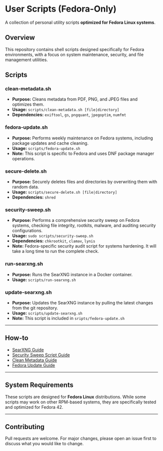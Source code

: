 # User Scripts (Fedora-Only)

A collection of personal utility scripts **optimized for Fedora Linux systems**.

## Overview

This repository contains shell scripts designed specifically for Fedora environments, with a focus on system maintenance, security, and file management utilities.

## Scripts

### clean-metadata.sh

- **Purpose:** Cleans metadata from PDF, PNG, and JPEG files and optimizes them.
- **Usage:** `scripts/clean-metadata.sh [file|directory]`
- **Dependencies:** `exiftool`, `gs`, `pngquant`, `jpegoptim`, `numfmt`

### fedora-update.sh

- **Purpose:** Performs weekly maintenance on Fedora systems, including package updates and cache cleaning.
- **Usage:** `scripts/fedora-update.sh`
- **Note:** This script is specific to Fedora and uses DNF package manager operations.

### secure-delete.sh

- **Purpose:** Securely deletes files and directories by overwriting them with random data.
- **Usage:** `scripts/secure-delete.sh [file|directory]`
- **Dependencies:** `shred`

### security-sweep.sh

- **Purpose:** Performs a comprehensive security sweep on Fedora systems, checking file integrity, rootkits, malware, and auditing security configurations.
- **Usage:** `sudo scripts/security-sweep.sh`
- **Dependencies:** `chkrootkit`, `clamav`, `lynis`
- **Note:** Fedora-specific security audit script for systems hardening. It will take a long time to run the complete check.

### run-searxng.sh

- **Purpose:** Runs the SearXNG instance in a Docker container.
- **Usage:** `scripts/run-searxng.sh`

### update-searxng.sh

- **Purpose:** Updates the SearXNG instance by pulling the latest changes from the git repository.
- **Usage:** `scripts/update-searxng.sh`
- **Note:** This script is included in `sripts/fedora-update.sh`

---

## How-to

- [SearXNG Guide](how-to/searxng-guide.md)
- [Security Sweep Script Guide](how-to/security-sweep-guide.md)
- [Clean Metadata Guide](how-to/clean-metadata-guide.md)
- [Fedora Update Guide](how-to/fedora-update-guide.md)

---

## System Requirements

These scripts are designed for **Fedora Linux** distributions. While some scripts may work on other RPM-based systems, they are specifically tested and optimized for Fedora 42.

---

## Contributing

Pull requests are welcome. For major changes, please open an issue first to discuss what you would like to change.